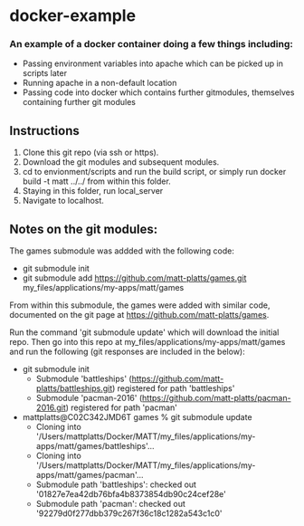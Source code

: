 # docker-example

### An example of a docker container doing a few things including:

- Passing environment variables into apache which can be picked up in scripts later
- Running apache in a non-default location
- Passing code into docker which contains further gitmodules, themselves containing further git modules

## Instructions

1. Clone this git repo (via ssh or https).
2. Download the git modules and subsequent modules.
3. cd to envionment/scripts and run the build script, or simply run docker build -t matt ../../ from within this folder.
4. Staying in this folder, run local_server
5. Navigate to localhost.


## Notes on the git modules:

The games submodule was addded with the following code:

- git submodule init
- git submodule add https://github.com/matt-platts/games.git my_files/applications/my-apps/matt/games

From within this submodule, the games were added with similar code, documented on the git page at https://github.com/matt-platts/games.

Run the command 'git submodule update' which will download the initial repo.
Then go into this repo at my_files/applications/my-apps/matt/games and run the following (git responses are included in the below):

- git submodule init
  - Submodule 'battleships' (https://github.com/matt-platts/battleships.git) registered for path 'battleships'
  - Submodule 'pacman-2016' (https://github.com/matt-platts/pacman-2016.git) registered for path 'pacman'
- mattplatts@C02C342JMD6T games % git submodule update
  - Cloning into '/Users/mattplatts/Docker/MATT/my_files/applications/my-apps/matt/games/battleships'...
  - Cloning into '/Users/mattplatts/Docker/MATT/my_files/applications/my-apps/matt/games/pacman'...
  - Submodule path 'battleships': checked out '01827e7ea42db76bfa4b8373854db90c24cef28e'
  - Submodule path 'pacman': checked out '92279d0f277dbb379c267f36c18c1282a543c1c0'

